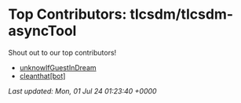 # Top Contributors: tlcsdm/tlcsdm-asyncTool

Shout out to our top contributors!

- [unknowIfGuestInDream](https://github.com/unknowIfGuestInDream)
- [cleanthat[bot]](https://github.com/apps/cleanthat)

_Last updated: Mon, 01 Jul 24 01:23:40 +0000_
